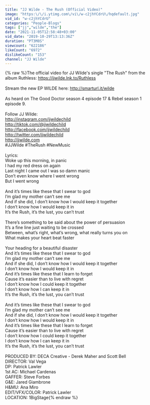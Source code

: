 ```yaml
---
title: "JJ Wilde - The Rush (Official Video)"
image: "https:\/\/i.ytimg.com\/vi\/w-c2jhYCdrU\/hqdefault.jpg"
vid_id: "w-c2jhYCdrU"
categories: "People-Blogs"
tags: ["jj","wilde","the"]
date: "2021-11-05T12:58:48+03:00"
vid_date: "2019-10-29T13:13:36Z"
duration: "PT3M8S"
viewcount: "622186"
likeCount: "6972"
dislikeCount: "153"
channel: "JJ Wilde"
---
```

{% raw %}The official video for JJ Wilde's single &quot;The Rush&quot; from the album Ruthless: <a rel="nofollow" target="blank" href="https://jjwilde.lnk.to/Ruthless">https://jjwilde.lnk.to/Ruthless</a><br /><br />Stream the new EP WILDE here: <a rel="nofollow" target="blank" href="http://smarturl.it/wilde">http://smarturl.it/wilde</a><br /><br />As heard on The Good Doctor season 4 episode 17 &amp; Rebel season 1 episode 9.<br /><br />Follow JJ Wilde: <br /><a rel="nofollow" target="blank" href="http://instagram.com/jjwildechild">http://instagram.com/jjwildechild</a><br /><a rel="nofollow" target="blank" href="http://tiktok.com/@jjwildechild">http://tiktok.com/@jjwildechild</a><br /><a rel="nofollow" target="blank" href="http://facebook.com/jjwildechild">http://facebook.com/jjwildechild</a><br /><a rel="nofollow" target="blank" href="http://twitter.com/jjwildechild">http://twitter.com/jjwildechild</a><br /><a rel="nofollow" target="blank" href="http://jjwilde.com">http://jjwilde.com</a><br />#JJWilde #TheRush #NewMusic<br /><br />Lyrics:<br />Woke up this morning, in panic<br />I had my red dress on again<br />Last night I came out I was so damn manic<br />Don’t even know where I went wrong<br />But I went wrong<br /><br />And it’s times like these that I swear to god<br />I’m glad my mother can’t see me<br />And if she did, I don’t know how I would keep it together<br />I don’t know how I would keep it in<br />It’s the Rush, it’s the lust, you can’t trust<br /><br />There’s something to be said about the power of persuasion<br />It’s a fine line just waiting to be crossed<br />Between, what’s right, what’s wrong, what really turns you on<br />What makes your heart beat faster<br /><br />Your heading for a beautiful disaster<br />And it’s times like these that I swear to god<br />I’m glad my mother can’t see me<br />And if she did, I don’t know how I would keep it together<br />I don’t know how I would keep it in<br />And it’s times like these that I learn to forget<br />Cause it’s easier than to live with regret<br />I don’t know how I could keep it together<br />I don’t know how I can keep it in<br />It’s the Rush, it’s the lust, you can’t trust<br /><br />And it’s times like these that I swear to god<br />I’m glad my mother can’t see me<br />And if she did, I don’t know how I would keep it together<br />I don’t know how I would keep it in<br />And it’s times like these that I learn to forget<br />Cause it’s easier than to live with regret<br />I don’t know how I could keep it together<br />I don’t know how I can keep it in<br />It’s the Rush, it’s the lust, you can’t trust<br /> <br />PRODUCED BY: DECA Creative - Derek Maher and Scott Bell <br />DIRECTOR: Val Vega<br />DP: Patrick Lawler<br />1st AC: Michael Cardenas <br />GAFFER: Steve Forbes<br />G&amp;E: Jared Giambrone<br />H&amp;MU: Ana Miro<br />EDIT/VFX/COLOR: Patrick Lawler<br />LOCATION: 1BigStage{% endraw %}
